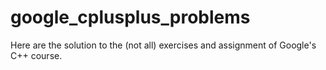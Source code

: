 # google_cplusplus_problems
Here are the solution to the (not all) exercises and assignment of Google's C++ course.
